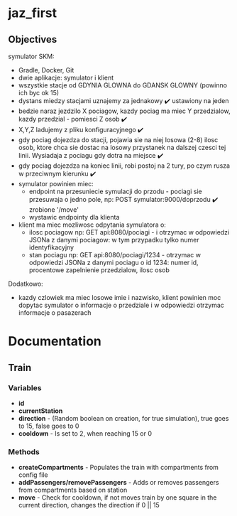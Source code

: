 # jaz_first

## Objectives

symulator SKM:

- Gradle, Docker, Git
- dwie aplikacje: symulator i klient
- wszystkie stacje od GDYNIA GLOWNA do GDANSK GLOWNY (powinno ich byc ok 15)
- dystans miedzy stacjami uznajemy za jednakowy :heavy_check_mark: ustawiony na jeden
- bedzie naraz jezdzilo X pociagow, kazdy pociag ma miec Y przedzialow, kazdy przedzial - pomiesci Z osob :heavy_check_mark:
- X,Y,Z ladujemy z pliku konfiguracyjnego :heavy_check_mark:
- gdy pociag dojezdza do stacji, pojawia sie na niej losowa (2-8) ilosc osob, ktore chca sie dostac na losowy przystanek na dalszej czesci tej linii.
  Wysiadaja z pociagu gdy dotra na miejsce :heavy_check_mark:
- gdy pociag dojezdza na koniec linii, robi postoj na 2 tury, po czym rusza w przeciwnym kierunku :heavy_check_mark:
- symulator powinien miec:
  - endpoint na przesuniecie symulacji do przodu - pociagi sie przesuwaja o jedno pole, np:
        POST symulator:9000/doprzodu :heavy_check_mark: zrobione '/move'
  - wystawic endpointy dla klienta
- klient ma miec mozliwosc odpytania symulatora o:
  - ilosc pociagow np:
	GET api:8080/pociagi - i otrzymac w odpowiedzi JSONa z danymi pociagow: w tym przypadku tylko numer identyfikacyjny
  - stan pociagu np:
        GET api:8080/pociagi/1234 - otrzymac w odpowiedzi JSONa z danymi pociagu o id 1234: numer id, procentowe zapelnienie przedzialow, ilosc osob

Dodatkowo:
- kazdy czlowiek ma miec losowe imie i nazwisko, klient powinien moc dopytac symulator o informacje o przedziale i w odpowiedzi otrzymac informacje o pasazerach


#   Documentation
##  Train
###  Variables
- **id**
- **currentStation**
- **direction** - (Random boolean on creation, for true simulation), true goes to 15, false goes to 0
- **cooldown** - Is set to 2, when reaching 15 or 0

### Methods
- **createCompartments** - Populates the train with compartments from config file
- **addPassengers/removePassengers** - Adds or removes passengers from compartments based on station
- **move** - Check for cooldown, if not moves train by one square in the current direction, changes the direction if 0 || 15